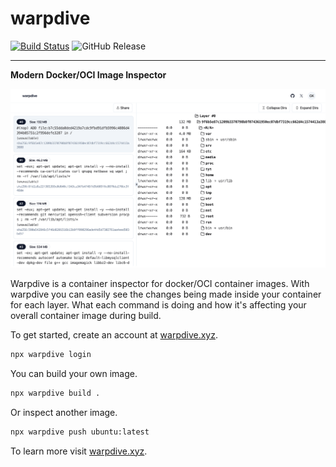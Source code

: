 # warpdive

[![Build Status](https://github.com/gvkhna/warpdive/actions/workflows/deploy.yml/badge.svg)](https://github.com/gvkhna/warpdive/actions/workflows/deploy.yml)
![GitHub Release](https://img.shields.io/github/v/release/gvkhna/warpdive)

---

**Modern Docker/OCI Image Inspector**

![Screenshot](src/images/node-latest.png)

Warpdive is a container inspector for docker/OCI container images. With warpdive you can easily see the changes being made inside your container for each layer. What each command is doing and how it's affecting your overall container image during build.

To get started, create an account at [warpdive.xyz](https://www.warpdive.xyz).

```sh
npx warpdive login
```

You can build your own image.

```sh
npx warpdive build .
```

Or inspect another image.

```sh
npx warpdive push ubuntu:latest
```

To learn more visit [warpdive.xyz](https://www.warpdive.xyz).
